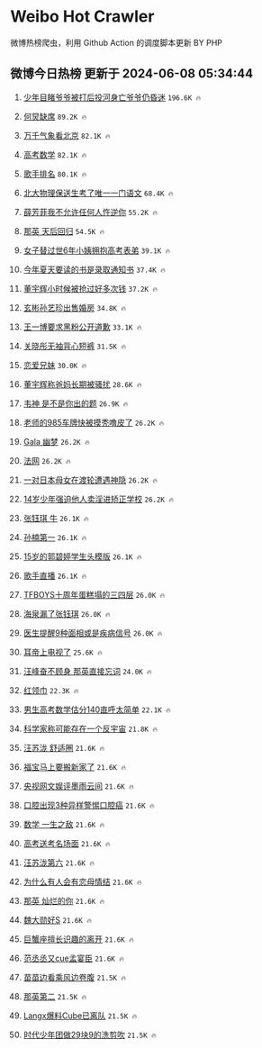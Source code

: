 # Weibo Hot Crawler 



微博热榜爬虫，利用 Github Action 的调度脚本更新 BY PHP 


## 微博今日热榜 更新于 2024-06-08 05:34:44 
1. [少年目睹爷爷被打后投河身亡爷爷仍昏迷](https://s.weibo.com/weibo?q=%23%E5%B0%91%E5%B9%B4%E7%9B%AE%E7%9D%B9%E7%88%B7%E7%88%B7%E8%A2%AB%E6%89%93%E5%90%8E%E6%8A%95%E6%B2%B3%E8%BA%AB%E4%BA%A1%E7%88%B7%E7%88%B7%E4%BB%8D%E6%98%8F%E8%BF%B7%23&t=31&band_rank=1&Refer=top) `196.6K 🔥` 

1. [何炅缺席](https://s.weibo.com/weibo?q=%E4%BD%95%E7%82%85%E7%BC%BA%E5%B8%AD&t=31&band_rank=2&Refer=top) `89.2K 🔥` 

1. [万千气象看北京](https://s.weibo.com/weibo?q=%23%E4%B8%87%E5%8D%83%E6%B0%94%E8%B1%A1%E7%9C%8B%E5%8C%97%E4%BA%AC%23&t=31&band_rank=3&Refer=top) `82.1K 🔥` 

1. [高考数学](https://s.weibo.com/weibo?q=%E9%AB%98%E8%80%83%E6%95%B0%E5%AD%A6&t=31&band_rank=4&Refer=top) `82.1K 🔥` 

1. [歌手排名](https://s.weibo.com/weibo?q=%E6%AD%8C%E6%89%8B%E6%8E%92%E5%90%8D&t=31&band_rank=5&Refer=top) `80.1K 🔥` 

1. [北大物理保送生考了唯一一门语文](https://s.weibo.com/weibo?q=%23%E5%8C%97%E5%A4%A7%E7%89%A9%E7%90%86%E4%BF%9D%E9%80%81%E7%94%9F%E8%80%83%E4%BA%86%E5%94%AF%E4%B8%80%E4%B8%80%E9%97%A8%E8%AF%AD%E6%96%87%23&t=31&band_rank=6&Refer=top) `68.4K 🔥` 

1. [薛芳菲我不允许任何人忤逆你](https://s.weibo.com/weibo?q=%E8%96%9B%E8%8A%B3%E8%8F%B2%E6%88%91%E4%B8%8D%E5%85%81%E8%AE%B8%E4%BB%BB%E4%BD%95%E4%BA%BA%E5%BF%A4%E9%80%86%E4%BD%A0&t=31&band_rank=7&Refer=top) `55.2K 🔥` 

1. [那英 天后回归](https://s.weibo.com/weibo?q=%E9%82%A3%E8%8B%B1%20%E5%A4%A9%E5%90%8E%E5%9B%9E%E5%BD%92&t=31&band_rank=8&Refer=top) `54.5K 🔥` 

1. [女子替过世6年小姨拥抱高考表弟](https://s.weibo.com/weibo?q=%23%E5%A5%B3%E5%AD%90%E6%9B%BF%E8%BF%87%E4%B8%966%E5%B9%B4%E5%B0%8F%E5%A7%A8%E6%8B%A5%E6%8A%B1%E9%AB%98%E8%80%83%E8%A1%A8%E5%BC%9F%23&t=31&band_rank=9&Refer=top) `39.1K 🔥` 

1. [今年夏天要读的书是录取通知书](https://s.weibo.com/weibo?q=%23%E4%BB%8A%E5%B9%B4%E5%A4%8F%E5%A4%A9%E8%A6%81%E8%AF%BB%E7%9A%84%E4%B9%A6%E6%98%AF%E5%BD%95%E5%8F%96%E9%80%9A%E7%9F%A5%E4%B9%A6%23&t=31&band_rank=10&Refer=top) `37.4K 🔥` 

1. [董宇辉小时候被抢过好多次钱](https://s.weibo.com/weibo?q=%23%E8%91%A3%E5%AE%87%E8%BE%89%E5%B0%8F%E6%97%B6%E5%80%99%E8%A2%AB%E6%8A%A2%E8%BF%87%E5%A5%BD%E5%A4%9A%E6%AC%A1%E9%92%B1%23&t=31&band_rank=11&Refer=top) `37.2K 🔥` 

1. [玄彬孙艺珍出售婚房](https://s.weibo.com/weibo?q=%23%E7%8E%84%E5%BD%AC%E5%AD%99%E8%89%BA%E7%8F%8D%E5%87%BA%E5%94%AE%E5%A9%9A%E6%88%BF%23&t=31&band_rank=12&Refer=top) `34.8K 🔥` 

1. [王一博要求黑粉公开道歉](https://s.weibo.com/weibo?q=%23%E7%8E%8B%E4%B8%80%E5%8D%9A%E8%A6%81%E6%B1%82%E9%BB%91%E7%B2%89%E5%85%AC%E5%BC%80%E9%81%93%E6%AD%89%23&t=31&band_rank=13&Refer=top) `33.1K 🔥` 

1. [关晓彤无袖背心短裤](https://s.weibo.com/weibo?q=%23%E5%85%B3%E6%99%93%E5%BD%A4%E6%97%A0%E8%A2%96%E8%83%8C%E5%BF%83%E7%9F%AD%E8%A3%A4%23&t=31&band_rank=14&Refer=top) `31.5K 🔥` 

1. [恋爱兄妹](https://s.weibo.com/weibo?q=%E6%81%8B%E7%88%B1%E5%85%84%E5%A6%B9&t=31&band_rank=15&Refer=top) `30.0K 🔥` 

1. [董宇辉称爸妈长期被骚扰](https://s.weibo.com/weibo?q=%23%E8%91%A3%E5%AE%87%E8%BE%89%E7%A7%B0%E7%88%B8%E5%A6%88%E9%95%BF%E6%9C%9F%E8%A2%AB%E9%AA%9A%E6%89%B0%23&t=31&band_rank=16&Refer=top) `28.6K 🔥` 

1. [韦神 是不是你出的题](https://s.weibo.com/weibo?q=%E9%9F%A6%E7%A5%9E%20%E6%98%AF%E4%B8%8D%E6%98%AF%E4%BD%A0%E5%87%BA%E7%9A%84%E9%A2%98&t=31&band_rank=17&Refer=top) `26.9K 🔥` 

1. [老师的985车牌快被摸秃噜皮了](https://s.weibo.com/weibo?q=%23%E8%80%81%E5%B8%88%E7%9A%84985%E8%BD%A6%E7%89%8C%E5%BF%AB%E8%A2%AB%E6%91%B8%E7%A7%83%E5%99%9C%E7%9A%AE%E4%BA%86%23&t=31&band_rank=18&Refer=top) `26.2K 🔥` 

1. [Gala 幽梦](https://s.weibo.com/weibo?q=Gala%20%E5%B9%BD%E6%A2%A6&t=31&band_rank=19&Refer=top) `26.2K 🔥` 

1. [法网](https://s.weibo.com/weibo?q=%E6%B3%95%E7%BD%91&t=31&band_rank=20&Refer=top) `26.2K 🔥` 

1. [一对日本母女在渡轮遭遇神隐](https://s.weibo.com/weibo?q=%E4%B8%80%E5%AF%B9%E6%97%A5%E6%9C%AC%E6%AF%8D%E5%A5%B3%E5%9C%A8%E6%B8%A1%E8%BD%AE%E9%81%AD%E9%81%87%E7%A5%9E%E9%9A%90&t=31&band_rank=21&Refer=top) `26.2K 🔥` 

1. [14岁少年强迫他人卖淫进矫正学校](https://s.weibo.com/weibo?q=%2314%E5%B2%81%E5%B0%91%E5%B9%B4%E5%BC%BA%E8%BF%AB%E4%BB%96%E4%BA%BA%E5%8D%96%E6%B7%AB%E8%BF%9B%E7%9F%AB%E6%AD%A3%E5%AD%A6%E6%A0%A1%23&t=31&band_rank=22&Refer=top) `26.2K 🔥` 

1. [张钰琪 牛](https://s.weibo.com/weibo?q=%E5%BC%A0%E9%92%B0%E7%90%AA%20%E7%89%9B&t=31&band_rank=23&Refer=top) `26.1K 🔥` 

1. [孙楠第一](https://s.weibo.com/weibo?q=%E5%AD%99%E6%A5%A0%E7%AC%AC%E4%B8%80&t=31&band_rank=24&Refer=top) `26.1K 🔥` 

1. [15岁的郭碧婷学生头模版](https://s.weibo.com/weibo?q=%2315%E5%B2%81%E7%9A%84%E9%83%AD%E7%A2%A7%E5%A9%B7%E5%AD%A6%E7%94%9F%E5%A4%B4%E6%A8%A1%E7%89%88%23&t=31&band_rank=25&Refer=top) `26.1K 🔥` 

1. [歌手直播](https://s.weibo.com/weibo?q=%23%E6%AD%8C%E6%89%8B%E7%9B%B4%E6%92%AD%23&t=31&band_rank=26&Refer=top) `26.1K 🔥` 

1. [TFBOYS十周年蛋糕塌的三四层](https://s.weibo.com/weibo?q=%23TFBOYS%E5%8D%81%E5%91%A8%E5%B9%B4%E8%9B%8B%E7%B3%95%E5%A1%8C%E7%9A%84%E4%B8%89%E5%9B%9B%E5%B1%82%23&t=31&band_rank=27&Refer=top) `26.0K 🔥` 

1. [海泉漏了张钰琪](https://s.weibo.com/weibo?q=%E6%B5%B7%E6%B3%89%E6%BC%8F%E4%BA%86%E5%BC%A0%E9%92%B0%E7%90%AA&t=31&band_rank=28&Refer=top) `26.0K 🔥` 

1. [医生提醒9种面相或是疾病信号](https://s.weibo.com/weibo?q=%23%E5%8C%BB%E7%94%9F%E6%8F%90%E9%86%929%E7%A7%8D%E9%9D%A2%E7%9B%B8%E6%88%96%E6%98%AF%E7%96%BE%E7%97%85%E4%BF%A1%E5%8F%B7%23&t=31&band_rank=29&Refer=top) `26.0K 🔥` 

1. [耳帝上电视了](https://s.weibo.com/weibo?q=%E8%80%B3%E5%B8%9D%E4%B8%8A%E7%94%B5%E8%A7%86%E4%BA%86&t=31&band_rank=30&Refer=top) `25.6K 🔥` 

1. [汪峰奋不顾身 那英直接忘词](https://s.weibo.com/weibo?q=%E6%B1%AA%E5%B3%B0%E5%A5%8B%E4%B8%8D%E9%A1%BE%E8%BA%AB%20%E9%82%A3%E8%8B%B1%E7%9B%B4%E6%8E%A5%E5%BF%98%E8%AF%8D&t=31&band_rank=31&Refer=top) `24.0K 🔥` 

1. [红领巾](https://s.weibo.com/weibo?q=%E7%BA%A2%E9%A2%86%E5%B7%BE&t=31&band_rank=32&Refer=top) `22.3K 🔥` 

1. [男生高考数学估分140直呼太简单](https://s.weibo.com/weibo?q=%23%E7%94%B7%E7%94%9F%E9%AB%98%E8%80%83%E6%95%B0%E5%AD%A6%E4%BC%B0%E5%88%86140%E7%9B%B4%E5%91%BC%E5%A4%AA%E7%AE%80%E5%8D%95%23&t=31&band_rank=33&Refer=top) `22.1K 🔥` 

1. [科学家称可能存在一个反宇宙](https://s.weibo.com/weibo?q=%23%E7%A7%91%E5%AD%A6%E5%AE%B6%E7%A7%B0%E5%8F%AF%E8%83%BD%E5%AD%98%E5%9C%A8%E4%B8%80%E4%B8%AA%E5%8F%8D%E5%AE%87%E5%AE%99%23&t=31&band_rank=34&Refer=top) `21.8K 🔥` 

1. [汪苏泷 舒适圈](https://s.weibo.com/weibo?q=%E6%B1%AA%E8%8B%8F%E6%B3%B7%20%E8%88%92%E9%80%82%E5%9C%88&t=31&band_rank=35&Refer=top) `21.6K 🔥` 

1. [福宝马上要搬新家了](https://s.weibo.com/weibo?q=%23%E7%A6%8F%E5%AE%9D%E9%A9%AC%E4%B8%8A%E8%A6%81%E6%90%AC%E6%96%B0%E5%AE%B6%E4%BA%86%23&t=31&band_rank=36&Refer=top) `21.6K 🔥` 

1. [央视网文娱评墨雨云间](https://s.weibo.com/weibo?q=%23%E5%A4%AE%E8%A7%86%E7%BD%91%E6%96%87%E5%A8%B1%E8%AF%84%E5%A2%A8%E9%9B%A8%E4%BA%91%E9%97%B4%23&t=31&band_rank=37&Refer=top) `21.6K 🔥` 

1. [口腔出现3种异样警惕口腔癌](https://s.weibo.com/weibo?q=%23%E5%8F%A3%E8%85%94%E5%87%BA%E7%8E%B03%E7%A7%8D%E5%BC%82%E6%A0%B7%E8%AD%A6%E6%83%95%E5%8F%A3%E8%85%94%E7%99%8C%23&t=31&band_rank=38&Refer=top) `21.6K 🔥` 

1. [数学 一生之敌](https://s.weibo.com/weibo?q=%E6%95%B0%E5%AD%A6%20%E4%B8%80%E7%94%9F%E4%B9%8B%E6%95%8C&t=31&band_rank=39&Refer=top) `21.6K 🔥` 

1. [高考送考名场面](https://s.weibo.com/weibo?q=%23%E9%AB%98%E8%80%83%E9%80%81%E8%80%83%E5%90%8D%E5%9C%BA%E9%9D%A2%23&t=31&band_rank=40&Refer=top) `21.6K 🔥` 

1. [汪苏泷第六](https://s.weibo.com/weibo?q=%E6%B1%AA%E8%8B%8F%E6%B3%B7%E7%AC%AC%E5%85%AD&t=31&band_rank=41&Refer=top) `21.6K 🔥` 

1. [为什么有人会有恋母情结](https://s.weibo.com/weibo?q=%23%E4%B8%BA%E4%BB%80%E4%B9%88%E6%9C%89%E4%BA%BA%E4%BC%9A%E6%9C%89%E6%81%8B%E6%AF%8D%E6%83%85%E7%BB%93%23&t=31&band_rank=42&Refer=top) `21.6K 🔥` 

1. [那英 灿烂的你](https://s.weibo.com/weibo?q=%E9%82%A3%E8%8B%B1%20%E7%81%BF%E7%83%82%E7%9A%84%E4%BD%A0&t=31&band_rank=43&Refer=top) `21.6K 🔥` 

1. [魏大勋好S](https://s.weibo.com/weibo?q=%23%E9%AD%8F%E5%A4%A7%E5%8B%8B%E5%A5%BDS%23&t=31&band_rank=44&Refer=top) `21.6K 🔥` 

1. [巨蟹座擅长识趣的离开](https://s.weibo.com/weibo?q=%23%E5%B7%A8%E8%9F%B9%E5%BA%A7%E6%93%85%E9%95%BF%E8%AF%86%E8%B6%A3%E7%9A%84%E7%A6%BB%E5%BC%80%23&t=31&band_rank=45&Refer=top) `21.6K 🔥` 

1. [范丞丞又cue孟宴臣](https://s.weibo.com/weibo?q=%23%E8%8C%83%E4%B8%9E%E4%B8%9E%E5%8F%88cue%E5%AD%9F%E5%AE%B4%E8%87%A3%23&t=31&band_rank=46&Refer=top) `21.6K 🔥` 

1. [苗苗边看乘风边卷腹](https://s.weibo.com/weibo?q=%E8%8B%97%E8%8B%97%E8%BE%B9%E7%9C%8B%E4%B9%98%E9%A3%8E%E8%BE%B9%E5%8D%B7%E8%85%B9&t=31&band_rank=47&Refer=top) `21.5K 🔥` 

1. [那英第二](https://s.weibo.com/weibo?q=%E9%82%A3%E8%8B%B1%E7%AC%AC%E4%BA%8C&t=31&band_rank=48&Refer=top) `21.5K 🔥` 

1. [Langx爆料Cube已离队](https://s.weibo.com/weibo?q=%23Langx%E7%88%86%E6%96%99Cube%E5%B7%B2%E7%A6%BB%E9%98%9F%23&t=31&band_rank=49&Refer=top) `21.5K 🔥` 

1. [时代少年团做29块9的洗剪吹](https://s.weibo.com/weibo?q=%23%E6%97%B6%E4%BB%A3%E5%B0%91%E5%B9%B4%E5%9B%A2%E5%81%9A29%E5%9D%979%E7%9A%84%E6%B4%97%E5%89%AA%E5%90%B9%23&t=31&band_rank=50&Refer=top) `21.5K 🔥` 

